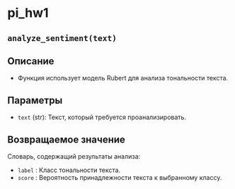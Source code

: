 # pi_hw1

## `analyze_sentiment(text)`
## Описание
- Функция использует модель Rubert для анализа тональности текста.
## Параметры
- `text` (str): Текст, который требуется проанализировать.

## Возвращаемое значение
Словарь, содержащий результаты анализа:
- `label` : Класс тональности текста.
- `score` : Вероятность принадлежности текста к выбранному классу.
